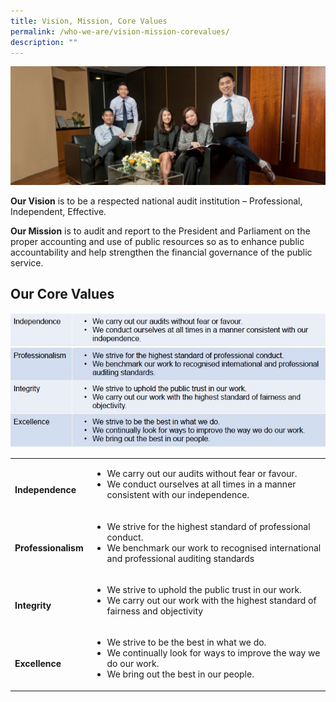 ```yaml
---
title: Vision, Mission, Core Values
permalink: /who-we-are/vision-mission-corevalues/
description: ""
---
```

![](/images/PageBanner1.jpg)

**Our Vision** is to be a respected national audit institution – Professional, Independent, Effective.

**Our Mission** is to audit and report to the President and Parliament on the proper accounting and use of public resources so as to enhance public accountability and help strengthen the financial governance of the public service.
<BR> 


## Our Core Values
![](/images/CoreValue.jpg)


<table>
	<tr>
		<td> 
			<br>
			<b>Independence 
		<td>
			<ul>
				<li>We carry out our audits without fear or favour.
				</li>
				<li>We conduct ourselves at all times in a manner consistent with our independence.
				</li>
			</ul>
		</td>
	<tr>
		<td> 
			<br>
			<b>Professionalism 
		</td>
		<td>
			<ul>
				<li>We strive for the highest standard of professional conduct. 
				</li>
				<li>We benchmark our work to recognised international and professional auditing standards
				</li>
			</ul>
		</td>
	</tr>
		<tr>
		<td> 
			<br>
			<b>Integrity 
		</td>
		<td>
				<ul>
				<li>We strive to uphold the public trust in our work. 
				</li>
				<li>We carry out our work with the highest standard of fairness and objectivity
				</li>
			</ul>
		</td>
	</tr>
			<tr>
		<td>
			<Br>
			<b>Excellence 
		</td>
		<td>
		<ul>
				<li>We strive to be the best in what we do.
				</li>
				<li>We continually look for ways to improve the way we do our work.
				</li>
				<li>We bring out the best in our people.
				</li>
			</ul>
		</td>
	</tr>